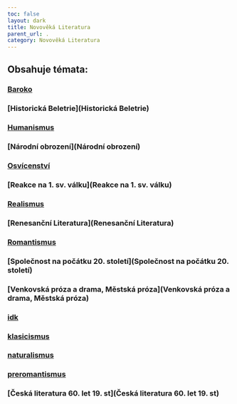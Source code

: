 ```yaml
---
toc: false
layout: dark
title: Novověká Literatura 
parent_url: . 
category: Novověká Literatura 
---
```


## Obsahuje témata: 

### [Baroko](Baroko) 

### [Historická Beletrie](Historická Beletrie) 

### [Humanismus](Humanismus) 

### [Národní obrození](Národní obrození) 

### [Osvícenství](Osvícenství) 

### [Reakce na 1. sv. válku](Reakce na 1. sv. válku) 

### [Realismus](Realismus) 

### [Renesanční Literatura](Renesanční Literatura) 

### [Romantismus](Romantismus) 

### [Společnost na počátku 20. století](Společnost na počátku 20. století) 

### [Venkovská próza a drama, Městská próza](Venkovská próza a drama, Městská próza) 

### [idk](idk) 

### [klasicismus](klasicismus) 

### [naturalismus](naturalismus) 

### [preromantismus](preromantismus) 

### [Česká literatura 60. let 19. st](Česká literatura 60. let 19. st) 
